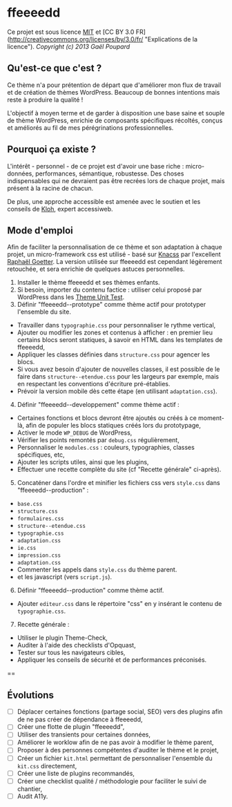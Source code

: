 ffeeeedd
========

Ce projet est sous licence [MIT](http://opensource.org/licenses/MIT "The MIT licence") et [CC BY 3.0 FR] (http://creativecommons.org/licenses/by/3.0/fr/ "Explications de la licence").
*Copyright (c) 2013 Gaël Poupard*

Qu'est-ce que c'est ?
---------------------

Ce thème n'a pour prétention de départ que d'améliorer mon flux de travail et de création de thèmes WordPress. Beaucoup de bonnes intentions mais reste à produire la qualité !

L'objectif à moyen terme et de garder à disposition une base saine et souple de thème WordPress, enrichie de composants spécifiques récoltés, conçus et améliorés au fil de mes pérégrinations professionnelles.

Pourquoi ça existe ?
--------------------

L'intérêt - personnel - de ce projet est d'avoir une base riche : micro-données, performances, sémantique, robustesse. Des choses indispensables qui ne devraient pas être recrées lors de chaque projet, mais présent à la racine de chacun.

De plus, une approche accessible est amenée avec le soutien et les conseils de [Kloh](http://www.kloh.fr/ "Kloh.fr"), expert accessiweb.

Mode d'emploi
-------------

Afin de faciliter la personnalisation de ce thème et son adaptation à chaque projet, un micro-framework css est utilisé - basé sur [Knacss](http://knacss.com/ "Knaccs.com") par l'excellent [Raphaël Goetter](http://goetter.fr/ "Goetter.fr"). La version utilisée sur ffeeeedd est cependant légèrement retouchée, et sera enrichie de quelques astuces personnelles.

1. Installer le thème ffeeeedd et ses thèmes enfants.
2. Si besoin, importer du contenu factice : utiliser celui proposé par WordPress dans les [Theme Unit Test](http://codex.wordpress.org/Theme_Unit_Test).
3. Définir "ffeeeedd--prototype" comme thème actif pour prototyper l'ensemble du site.
 * Travailler dans `typographie.css` pour personnaliser le rythme vertical,
 * Ajouter ou modifier les zones et contenus à afficher : en premier lieu certains blocs seront statiques, à savoir en HTML dans les templates de ffeeeedd,
 * Appliquer les classes définies dans `structure.css` pour agencer les blocs.
 * Si vous avez besoin d'ajouter de nouvelles classes, il est possible de le faire dans `structure--etendue.css` pour les largeurs par exemple, mais en respectant les conventions d'écriture pré-établies.
 * Prévoir la version mobile dès cette étape (en utilisant `adaptation.css`).
4. Définir "ffeeeedd--developpement" comme thème actif :
 * Certaines fonctions et blocs devront être ajoutés ou créés à ce moment-là, afin de populer les blocs statiques créés lors du prototypage,
 * Activer le mode `WP_DEBUG` de WordPress,
 * Vérifier les points remontés par `debug.css` régulièrement,
 * Personnaliser le `modules.css` : couleurs, typographies, classes spécifiques, etc,
 * Ajouter les scripts utiles, ainsi que les plugins,
 * Effectuer une recette complète du site (cf "Recette générale" ci-après).
5. Concaténer dans l'ordre et minifier les fichiers css vers `style.css` dans "ffeeeedd--production" :
 * `base.css`
 * `structure.css`
 * `formulaires.css`
 * `structure--etendue.css`
 * `typographie.css`
 * `adaptation.css`
 * `ie.css`
 * `impression.css`
 * `adaptation.css`
 * Commenter les appels dans `style.css` du thème parent.
 * et les javascript (vers `script.js`).
6. Définir "ffeeeedd--production" comme thème actif.
 * Ajouter `editeur.css` dans le répertoire "css" en y insérant le contenu de `typographie.css`.
7. Recette générale :
 * Utiliser le plugin Theme-Check,
 * Auditer à l'aide des checklists d'Opquast,
 * Tester sur tous les navigateurs cibles,
 * Appliquer les conseils de sécurité et de performances préconisés.

==

Évolutions
----------

- [ ] Déplacer certaines fonctions (partage social, SEO) vers des plugins afin de ne pas créer de dépendance à ffeeeedd,
- [ ] Créer une flotte de plugin "ffeeeedd",
- [ ] Utiliser des transients pour certaines données,
- [ ] Améliorer le worklow afin de ne pas avoir à modifier le thème parent,
- [ ] Proposer à des personnes compétentes d'auditer le thème et le projet,
- [ ] Créer un fichier `kit.html` permettant de personnaliser l'ensemble du `kit.css` directement,
- [ ] Créer une liste de plugins recommandés,
- [ ] Créer une checklist qualité / méthodologie pour faciliter le suivi de chantier,
- [ ] Audit A11y.